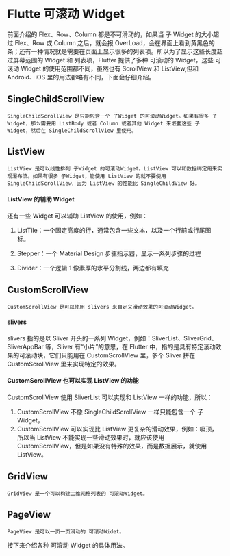 # Flutte 可滚动 Widget

前面介绍的 Flex、Row、Column 都是不可滑动的，如果当 子 Widget 的大小超过 Flex、Row 或 Column 之后，就会报 OverLoad，会在界面上看到黄黑色的条；还有一种情况就是需要在页面上显示很多的列表项。所以为了显示这些长度超过屏幕范围的 Widget 和 列表项，Flutter 提供了多种 可滚动的 Widget，这些 可滚动 Widget 的使用范围都不同，虽然也有 ScrollView 和 ListView,但和 Android、iOS 里的用法都略有不同，下面会仔细介绍。

## SingleChildScrollView

```!
SingleChildScrollView 是只能包含一个 子Widget 的可滚动Widget。如果有很多 子Widget，那么需要用 ListBody 或者 Column 或者其他 Widget 来嵌套这些 子Widget，然后在 SingleChildScrollView 里使用。
```

## ListView

```!
ListView 是可以线性排列 子Widget 的可滚动Widget。ListView 可以和数据绑定用来实现瀑布流。如果有很多 子Widget，能使用 ListView 的就不要使用 SingleChildScrollView，因为 ListView 的性能比 SingleChildView 好。
```

#### ListView 的辅助 Widget

还有一些 Widget 可以辅助 ListView 的使用，例如：

1. ListTile：一个固定高度的行，通常包含一些文本，以及一个行前或行尾图标。

2. Stepper：一个 Material Design 步骤指示器，显示一系列步骤的过程

3. Divider：一个逻辑 1 像素厚的水平分割线，两边都有填充

## CustomScrollView

```!
CustomScrollView 是可以使用 slivers 来自定义滑动效果的可滚动Widget。
```

#### slivers

slivers 指的是以 Sliver 开头的一系列 Widget，例如：SliverList、SliverGrid、SliverAppBar 等，Sliver 有“小片”的意思，在 Flutter 中，指的是具有特定滚动效果的可滚动块，它们只能用在 CustomScrollView 里，多个 Sliver 拼在 CustomScrollView 里来实现特定的效果。

#### CustomScrollView 也可以实现 ListView 的功能

CustomScrollView 使用 SliverList 可以实现和 ListView 一样的功能，所以：

1. CustomScrollView 不像 SingleChildScrollView 一样只能包含一个 子 Widget，
2. CustomScrollView 可以实现比 ListView 更复杂的滑动效果，例如：吸顶，所以当 ListView 不能实现一些滑动效果时，就应该使用 CustomScrollView，但是如果没有特殊的效果，而是数据展示，就使用 ListView。

## GridView

```!
GridView 是一个可以构建二维网格列表的 可滚动Widget。
```

## PageView

```
PageView 是可以一页一页滑动的 可滚动Widet。
```

接下来介绍各种 可滚动 Widget 的具体用法。
